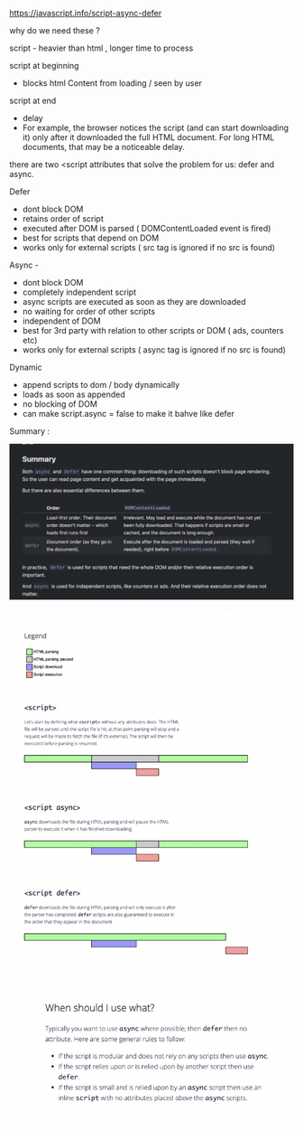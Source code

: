 https://javascript.info/script-async-defer


why do we need these  ?

script - heavier than html , 
longer time to process 

script at beginning 
- blocks  html Content  from loading / seen by user

script at end 
- delay 
- For example, the browser notices the script (and can start downloading it) only after it downloaded the full HTML document. For long HTML documents, that may be a noticeable delay. 


there are two <script attributes that solve the problem for us: defer and async.


Defer 
- dont block DOM
- retains order of script
- executed after DOM is parsed ( DOMContentLoaded event is fired)
- best for scripts that depend on DOM
- works only for external scripts ( src tag is ignored if no src is found) 



Async -
- dont block DOM
- completely independent script 
- async scripts are executed as soon as they are downloaded
- no waiting for order of other scripts 
- independent of DOM
- best for 3rd party with relation to other scripts or DOM ( ads, counters etc)
- works only for external scripts ( async tag is ignored if no src is found) 



Dynamic 
- append scripts to dom / body dynamically
- loads as soon as appended
- no blocking of DOM
- can make script.async = false to make it bahve like defer 




Summary : 

![alt text](image.png)


![alt text](image-1.png)

![alt text](image-2.png)